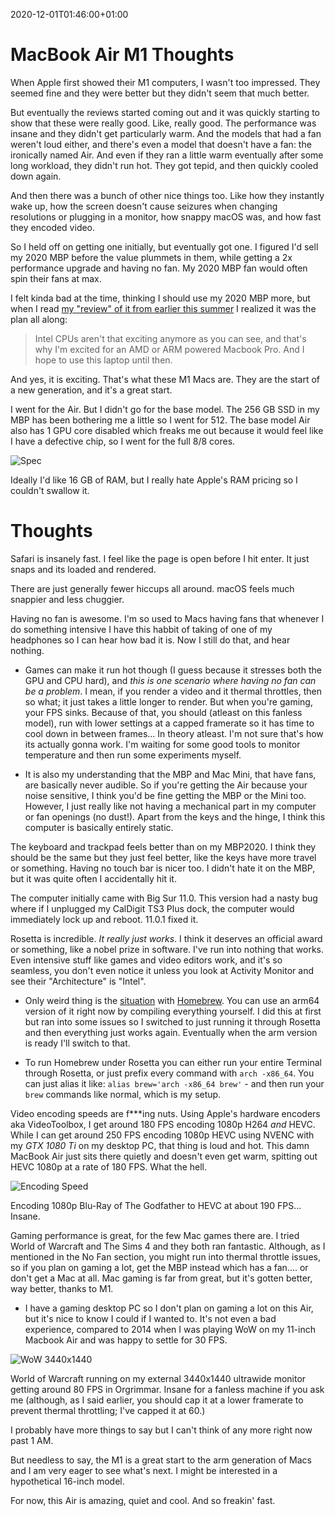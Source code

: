 2020-12-01T01:46:00+01:00
# MacBook Air M1 Thoughts

When Apple first showed their M1 computers, I wasn't too impressed. They seemed fine and they were better but they didn't seem that much better.

But eventually the reviews started coming out and it was quickly starting to show that these were really good. Like, really good. The performance was insane and they didn't get particularly warm. And the models that had a fan weren't loud either, and there's even a model that doesn't have a fan: the ironically named Air. And even if they ran a little warm eventually after some long workload, they didn't run hot. They got tepid, and then quickly cooled down again.

And then there was a bunch of other nice things too. Like how they instantly wake up, how the screen doesn't cause seizures when changing resolutions or plugging in a monitor, how snappy macOS was, and how fast they encoded video.

So I held off on getting one initially, but eventually got one. I figured I'd sell my 2020 MBP before the value plummets in them, while getting a 2x performance upgrade and having no fan. My 2020 MBP fan would often spin their fans at max.

I felt kinda bad at the time, thinking I should use my 2020 MBP more, but when I read [my "review" of it from earlier this summer](https://lambdan.se/blog/2020/06/08/going-from-a-2010-macbook-pro-to-a-2020-macbook-pro/) I realized it was the plan all along:

> Intel CPUs aren't that exciting anymore as you can see, and that's why I'm excited for an AMD or ARM powered Macbook Pro. And I hope to use this laptop until then.

And yes, it is exciting. That's what these M1 Macs are. They are the start of a new generation, and it's a great start.

I went for the Air. But I didn't go for the base model. The 256 GB SSD in my MBP has been bothering me a little so I went for 512. The base model Air also has 1 GPU core disabled which freaks me out because it would feel like I have a defective chip, so I went for the full 8/8 cores. 

![Spec](https://lambdan.se/img/2020-12-01_01-40-50.922890.png)

Ideally I'd like 16 GB of RAM, but I really hate Apple's RAM pricing so I couldn't swallow it. 

# Thoughts

Safari is insanely fast. I feel like the page is open before I hit enter. It just snaps and its loaded and rendered.

There are just generally fewer hiccups all around. macOS feels much snappier and less chuggier.

Having no fan is awesome. I'm so used to Macs having fans that whenever I do something intensive I have this habbit of taking of one of my headphones so I can hear how bad it is. Now I still do that, and hear nothing. 

- Games can make it run hot though (I guess because it stresses both the GPU and CPU hard), and _this is one scenario where having no fan can be a problem_. I mean, if you render a video and it thermal throttles, then so what; it just takes a little longer to render. But when you're gaming, your FPS sinks. Because of that, you should (atleast on this fanless model), run with lower settings at a capped framerate so it has time to cool down in between frames... In theory atleast. I'm not sure that's how its actually gonna work. I'm waiting for some good tools to monitor temperature and then run some experiments myself. 

- It is also my understanding that the MBP and Mac Mini, that have fans, are basically never audible. So if you're getting the Air because your noise sensitive, I think you'd be fine getting the MBP or the Mini too. However, I just really like not having a mechanical part in my computer or fan openings (no dust!). Apart from the keys and the hinge, I think this computer is basically entirely static.

The keyboard and trackpad feels better than on my MBP2020. I think they should be the same but they just feel better, like the keys have more travel or something. Having no touch bar is nicer too. I didn't hate it on the MBP, but it was quite often I accidentally hit it. 

The computer initially came with Big Sur 11.0. This version had a nasty bug where if I unplugged my CalDigit TS3 Plus dock, the computer would immediately lock up and reboot. 11.0.1 fixed it.

Rosetta is incredible. *It really just works*. I think it deserves an official award or something, like a nobel prize in software. I've run into nothing that works. Even intensive stuff like games and video editors work, and it's so seamless, you don't even notice it unless you look at Activity Monitor and see their "Architecture" is "Intel".
    
- Only weird thing is the [situation](https://github.com/Homebrew/brew/issues/7857) with [Homebrew](https://brew.sh). You can use an arm64 version of it right now by compiling everything yourself. I did this at first but ran into some issues so I switched to just running it through Rosetta and then everything just works again. Eventually when the arm version is ready I'll switch to that.

- To run Homebrew under Rosetta you can either run your entire Terminal through Rosetta, or just prefix every command with `arch -x86_64`. You can just alias it like: `alias brew='arch -x86_64 brew'` - and then run your `brew` commands like normal, which is my setup.

Video encoding speeds are f***ing nuts. Using Apple's hardware encoders aka VideoToolbox, I get around 180 FPS encoding 1080p H264 *and* HEVC. While I can get around 250 FPS encoding 1080p HEVC using NVENC with my _GTX 1080 Ti_ on my desktop PC, that thing is loud and hot. This damn MacBook Air just sits there quietly and doesn't even get warm, spitting out HEVC 1080p at a rate of 180 FPS. What the hell.

![Encoding Speed](https://lambdan.se/img/2020-12-01_01-28-46.111629.png)
<figcaption>Encoding 1080p Blu-Ray of The Godfather to HEVC at about 190 FPS... Insane.</figcaption>

Gaming performance is great, for the few Mac games there are. I tried World of Warcraft and The Sims 4 and they both ran fantastic. Although, as I mentioned in the No Fan section, you might run into thermal throttle issues, so if you plan on gaming a lot, get the MBP instead which has a fan.... or don't get a Mac at all. Mac gaming is far from great, but it's gotten better, way better, thanks to M1. 

- I have a gaming desktop PC so I don't plan on gaming a lot on this Air, but it's nice to know I could if I wanted to. It's not even a bad experience, compared to 2014 when I was playing WoW on my 11-inch Macbook Air and was happy to settle for 30 FPS. 

![WoW 3440x1440](https://lambdan.se/img/2020-12-01_01-25-54.694367.jpg)
<figcaption>World of Warcraft running on my external 3440x1440 ultrawide monitor getting around 80 FPS in Orgrimmar. Insane for a fanless machine if you ask me (although, as I said earlier, you should cap it at a lower framerate to prevent thermal throttling; I've capped it at 60.)</figcaption>

I probably have more things to say but I can't think of any more right now past 1 AM. 

But needless to say, the M1 is a great start to the arm generation of Macs and I am very eager to see what's next. I might be interested in a hypothetical 16-inch model. 

For now, this Air is amazing, quiet and cool. And so freakin' fast. 